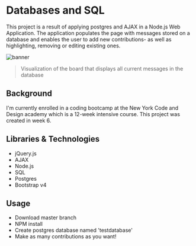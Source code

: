 # Databases and SQL

This project is a result of applying postgres and AJAX in a Node.js Web Application. The application populates the page with messages stored on a database and enables the user to add new contributions- as well as highlighting, removing or editing existing ones.

![banner](https://github.com/novaeeken/Bulletin-Board/blob/master/public/images/screenshot.png?raw=true)

> Visualization of the board that displays all current messages in the database

## Background

I'm currently enrolled in a coding bootcamp at the New York Code and Design academy which is a 12-week intensive course. This project was created in week 6.

## Libraries & Technologies
- jQuery.js
- AJAX
- Node.js
- SQL
- Postgres
- Bootstrap v4

## Usage

* Download master branch
* NPM install
* Create postgres database named 'testdatabase'
* Make as many contributions as you want!
